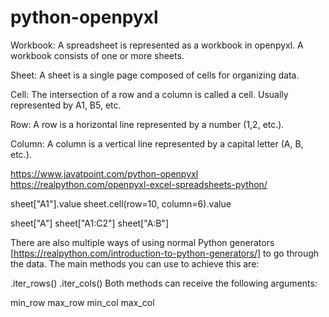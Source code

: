 # python-openpyxl

Workbook: A spreadsheet is represented as a workbook in openpyxl. A workbook consists of one or more sheets.

Sheet: A sheet is a single page composed of cells for organizing data.

Cell: The intersection of a row and a column is called a cell. Usually represented by A1, B5, etc.

Row: A row is a horizontal line represented by a number (1,2, etc.).

Column: A column is a vertical line represented by a capital letter (A, B, etc.).

https://www.javatpoint.com/python-openpyxl
https://realpython.com/openpyxl-excel-spreadsheets-python/

sheet["A1"].value
sheet.cell(row=10, column=6).value

sheet["A"]
sheet["A1:C2"]
sheet["A:B"]


There are also multiple ways of using normal Python generators [https://realpython.com/introduction-to-python-generators/] to go through the data. The main methods you can use to achieve this are:

.iter_rows()
.iter_cols()
Both methods can receive the following arguments:

min_row
max_row
min_col
max_col